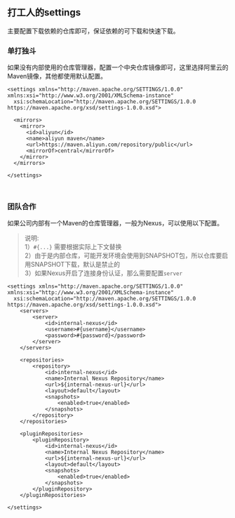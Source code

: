 ## 打工人的settings
主要配置下载依赖的仓库即可，保证依赖的可下载和快速下载。
### 单打独斗
如果没有内部使用的仓库管理器，配置一个中央仓库镜像即可，这里选择阿里云的Maven镜像，其他都使用默认配置。
```
<settings xmlns="http://maven.apache.org/SETTINGS/1.0.0" xmlns:xsi="http://www.w3.org/2001/XMLSchema-instance"
  xsi:schemaLocation="http://maven.apache.org/SETTINGS/1.0.0 https://maven.apache.org/xsd/settings-1.0.0.xsd">
  
  <mirrors>
    <mirror>
      <id>aliyun</id>
      <name>aliyun maven</name>
      <url>https://maven.aliyun.com/repository/public</url>
      <mirrorOf>central</mirrorOf>
    </mirror>
  </mirrors>
 
</settings>

 
```
### 团队合作
如果公司内部有一个Maven的仓库管理器，一般为Nexus，可以使用以下配置。

> 说明:   
> 1）`#{...}` 需要根据实际上下文替换  
> 2）由于是内部仓库，可能开发环境会使用到SNAPSHOT包，所以仓库要启用SNAPSHOT下载，默认是禁止的  
> 3）如果Nexus开启了连接身份认证，那么需要配置`server`

```
<settings xmlns="http://maven.apache.org/SETTINGS/1.0.0" xmlns:xsi="http://www.w3.org/2001/XMLSchema-instance"
  xsi:schemaLocation="http://maven.apache.org/SETTINGS/1.0.0 https://maven.apache.org/xsd/settings-1.0.0.xsd">
    <servers>
        <server>
            <id>internal-nexus</id>
            <username>#{username}</username>
            <password>#{password}</password>
        </server>
    </servers>

    <repositories>
        <repository>
            <id>internal-nexus</id>
            <name>Internal Nexus Repository</name>
            <url>${internal-nexus-url}</url>
            <layout>default</layout>
            <snapshots>
                <enabled>true</enabled>
            </snapshots>
        </repository>
    </repositories>

    <pluginRepositories>
        <pluginRepository>
            <id>internal-nexus</id>
            <name>Internal Nexus Repository</name>
            <url>${internal-nexus-url}</url>
            <layout>default</layout>
            <snapshots>
                <enabled>true</enabled>
            </snapshots>
        </pluginRepository>
    </pluginRepositories>

</settings>
```